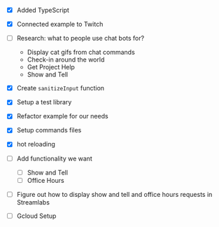 - [x] Added TypeScript
- [x] Connected example to Twitch
- [ ] Research: what to people use chat bots for?
  - Display cat gifs from chat commands
  - Check-in around the world
  - Get Project Help
  - Show and Tell
- [x] Create `sanitizeInput` function
- [x] Setup a test library
- [x] Refactor example for our needs
- [x] Setup commands files
- [x] hot reloading
- [ ] Add functionality we want
  - [ ] Show and Tell
  - [ ] Office Hours
- [ ] Figure out how to display show and tell and office hours requests in Streamlabs
- [ ] Gcloud Setup

